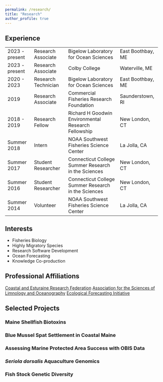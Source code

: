 ```yaml
---
permalink: /research/
title: "Research"
author_profile: true
---
```


## Experience

|             |                    |                                                        |                | 
| ----------- | ------------------ | ------------------------------------------------------ | -------------- | 
| 2023 - present | Research Associate | Bigelow Laboratory for Ocean Sciences | East Boothbay, ME |
| 2023 - present | Research Associate | Colby College | Waterville, ME | 
| 2020 - 2023 | Research Technician | Bigelow Laboratory for Ocean Sciences | East Boothbay, ME |
| 2019 | Research Associate | Commercial Fisheries Research Foundation | Saunderstown, RI |
| 2018 - 2019 | Research Fellow | Richard H Goodwin Environmental Research Fellowship | New London, CT |
| Summer 2018 | Intern | NOAA Southwest Fisheries Science Center | La Jolla, CA | 
| Summer 2017 | Student Researcher | Connecticut College Summer Research in the Sciences | New London, CT |
| Summer 2016 | Student Researcher | Connecticut College Summer Research in the Sciences | New London, CT |
| Summer 2014 | Volunteer | NOAA Southwest Fisheries Science Center | La Jolla, CA |

## Interests

* Fisheries Biology
* Highly Migratory Species
* Research Software Development
* Ocean Forecasting
* Knowledge Co-production

## Professional Affiliations

[Coastal and Esturaine Research Federation](https://www.cerf.science/)
[Association for the Sciences of Limnology and Oceanography](https://www.aslo.org/)
[Ecological Forecasting Initiative](https://ecoforecast.org/)

## Selected Projects 

### Maine Shellfish Biotoxins

### Blue Mussel Spat Settlement in Coastal Maine

### Assessing Marine Protected Area Success with OBIS Data

### *Seriola dorsalis* Aquaculture Genomics

### Fish Stock Genetic Diversity

